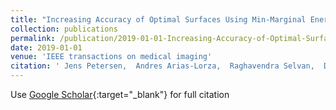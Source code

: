 ```yaml
---
title: "Increasing Accuracy of Optimal Surfaces Using Min-Marginal Energies"
collection: publications
permalink: /publication/2019-01-01-Increasing-Accuracy-of-Optimal-Surfaces-Using-Min-Marginal-Energies
date: 2019-01-01
venue: 'IEEE transactions on medical imaging'
citation: ' Jens Petersen,  Andres Arias-Lorza,  Raghavendra Selvan,  Daniel Bos,  Aad Lugt,  Jesper Pedersen,  Mads Nielsen,  Marleen Bruijne, &quot;Increasing Accuracy of Optimal Surfaces Using Min-Marginal Energies.&quot; IEEE transactions on medical imaging, 2019.'
---
```

Use [Google Scholar](https://scholar.google.com/scholar?q=Increasing+Accuracy+of+Optimal+Surfaces+Using+Min+Marginal+Energies){:target="_blank"} for full citation